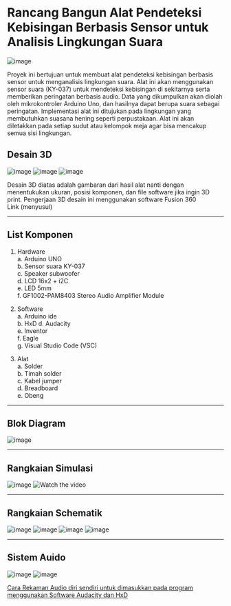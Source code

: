 # Rancang Bangun Alat Pendeteksi Kebisingan Berbasis Sensor untuk Analisis Lingkungan Suara

![image](https://github.com/Renoadith/Projek-Mikrokontroller/assets/168974067/350eb0ba-c08e-4825-985c-01733abdec70)

Proyek ini bertujuan untuk membuat alat pendeteksi kebisingan berbasis sensor untuk menganalisis lingkungan suara. Alat ini akan menggunakan sensor suara (KY-037) untuk mendeteksi kebisingan di sekitarnya serta memberikan peringatan berbasis audio. Data yang dikumpulkan akan diolah oleh mikrokontroler Arduino Uno, dan hasilnya dapat berupa suara sebagai peringatan. Implementasi alat ini ditujukan pada lingkungan yang membutuhkan suasana hening seperti perpustakaan. Alat ini akan diletakkan pada setiap sudut atau kelompok meja agar bisa mencakup semua sisi lingkungan.

## Desain 3D
 
![image](https://github.com/Renoadith/Projek-Mikrokontroller/assets/168974067/d5b2a9d6-c811-4fef-9a2e-4920e594bcb9)
![image](https://github.com/Renoadith/Projek-Mikrokontroller/assets/168974067/994ea9c4-0ea5-482f-b022-4bb330efa840)
![image](https://github.com/Renoadith/Projek-Mikrokontroller/assets/168974067/66d6a98e-4519-4dc4-9e2c-3d3088a595fd)

Desain 3D diatas adalah gambaran dari hasil alat nanti dengan menentukukan ukuran, posisi komponen, dan file software jika ingin 3D print. Pengerjaan 3D desain ini menggunakan software Fusion 360  
Link (menyusul)

---
## List Komponen
1. Hardware  
   a. Arduino UNO  
   b. Sensor suara KY-037  
   c. Speaker subwoofer   
   d. LCD 16x2 + i2C  
   e. LED 5mm  
   f. GF1002-PAM8403 Stereo Audio Amplifier Module
   
3. Software  
   a. Arduino ide  
   b. HxD
   d. Audacity  
   e. Inventor  
   f. Eagle  
   g. Visual Studio Code (VSC) 
   
5. Alat  
   a. Solder  
   b. Timah solder  
   c. Kabel jumper  
   d. Breadboard  
   e. Obeng  
---
## Blok Diagram  
![image](https://github.com/Renoadith/Projek-Mikrokontroller/assets/168974067/044f7e2e-e520-40c2-83e1-b7b0f8205fd9) 

---
## Rangkaian Simulasi  
![image](https://github.com/Renoadith/Projek-Mikrokontroller/assets/168974067/85ca22a6-ed74-4b18-a4ad-6116f521a506)
![Watch the video](https://github.com/Renoadith/Projek-Mikrokontroller/assets/168974067/d6655e6e-e000-493f-b63a-1b9a3c249894)

---
## Rangkaian Schematik
![image](https://github.com/Renoadith/Projek-Mikrokontroller/assets/168974067/c88580ec-2b27-44fd-a577-7934d52eb0f1)
![image](https://github.com/Renoadith/Projek-Mikrokontroller/assets/168974067/8d4a1f71-460a-4c50-ac2c-bce17f3a6d7a)
![image](https://github.com/Renoadith/Projek-Mikrokontroller/assets/168974067/1ba611ad-98a0-4d11-b012-2c81b5424951)
![image](https://github.com/Renoadith/Projek-Mikrokontroller/assets/168974067/6534751c-41b9-42c2-aa92-39730f7b03ba)

---
## Sistem Auido
![image](https://github.com/Renoadith/Projek-Mikrokontroller/assets/168974067/31788840-6017-4436-a93f-9abfd1e0c013)
![image](https://github.com/Renoadith/Projek-Mikrokontroller/assets/168974067/fb3e670c-983c-4cfe-8e1b-df53758e2d61)

<a href="https://youtu.be/W0XZ7WrG6vU">Cara Rekaman Audio diri sendiri untuk dimasukkan pada program menggunakan Software Audacity dan HxD</a>






